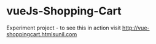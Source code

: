 # vueJs-Shopping-Cart

Experiment project - to see this in action visit http://vue-shoppingcart.htmlsunil.com
